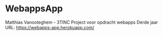 # WebappsApp

Matthias Vanooteghem - 3TINC
Project voor opdracht webapps Derde jaar
URL: https://webapps-app.herokuapp.com/